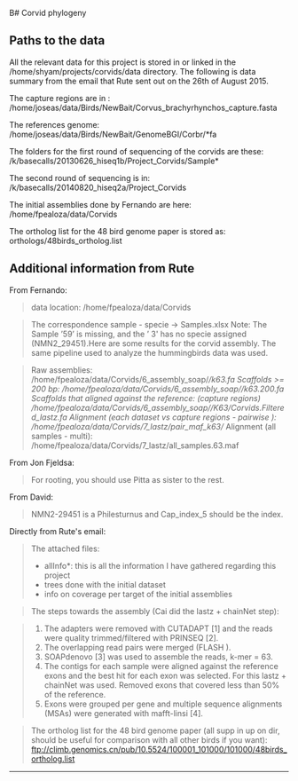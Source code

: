 B# Corvid phylogeny

## Paths to the data
All the relevant data for this project is stored in or linked in the /home/shyam/projects/corvids/data directory.
The following is data summary from the email that Rute sent out on the 26th of August 2015.

The capture regions are in : 
/home/joseas/data/Birds/NewBait/Corvus_brachyrhynchos_capture.fasta

The references genome:
/home/joseas/data/Birds/NewBait/GenomeBGI/Corbr/*fa

The folders for the first round of sequencing of the corvids are these:
/k/basecalls/20130626_hiseq1b/Project_Corvids/Sample*

The second round of sequencing is in:
/k/basecalls/20140820_hiseq2a/Project_Corvids

The initial assemblies done by Fernando are here:
/home/fpealoza/data/Corvids

The ortholog list for the 48 bird genome paper is stored as: 
orthologs/48birds_ortholog.list

## Additional information from Rute
From Fernando:
> data location: /home/fpealoza/data/Corvids

> The correspondence sample - specie -> Samples.xlsx
> Note: The Sample ’59’ is missing, and the ’ 3' has no specie assigned (NMN2_29451).Here are some results for the corvid assembly.
> The same pipeline used to analyze the hummingbirds data was used.

> Raw assemblies:  /home/fpealoza/data/Corvids/6_assembly_soap/*/*k63.fa
> Scaffolds >= 200 bp: /home/fpealoza/data/Corvids/6_assembly_soap/*/*k63.200.fa
> Scaffolds that aligned against the reference: (capture regions) /home/fpealoza/data/Corvids/6_assembly_soap/*/K63/Corvids.Filtered_lastz.fa
> Alignment (each dataset vs capture regions - pairwise ): /home/fpealoza/data/Corvids/7_lastz/pair_maf_k63/*
> Alignment (all samples - multi): /home/fpealoza/data/Corvids/7_lastz/all_samples.63.maf

From Jon Fjeldsa:
> For rooting, you should use Pitta as sister to the rest.

From David:
> NMN2-29451 is a Philesturnus and Cap_index_5 should be the index. 

Directly from Rute's email:
> The attached files:
> - allInfo*: this is all the information I have gathered regarding this project
> - trees done with the initial dataset
> - info on coverage per target of the initial assemblies

> The steps towards the assembly (Cai did the lastz + chainNet step):

> 1) The adapters were removed with CUTADAPT [1] and the reads were quality trimmed/filtered with PRINSEQ [2].
> 2) The overlapping read pairs were merged (FLASH ).
> 3) SOAPdenovo [3] was used to assemble the reads, k-mer = 63.
> 4) The contigs for each sample were aligned against the reference exons and the best hit for each exon was selected. For this lastz + chainNet was used. Removed exons that covered less than 50% of the reference.
> 5) Exons were grouped per gene and multiple sequence alignments (MSAs) were generated with mafft-linsi [4].

> The ortholog list for the 48 bird genome paper (all supp in up on dir, should be useful for comparison with all other birds if you want):
> ftp://climb.genomics.cn/pub/10.5524/100001_101000/101000/48birds_ortholog.list

___


